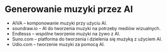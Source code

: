 # Generowanie muzyki przez AI
* AIVA – komponowanie muzyki przy użyciu AI.
* soundraw.io – AI do tworzenia muzyki na potrzeby mediów wizualnych.
* Endlesss – wspólne tworzenie muzyki na żywo z AI.
* Suno.com – platforma do tworzenia i dzielenia się muzyką z użyciem AI.
* Udio.com – tworzenie muzyki za pomocą AI.